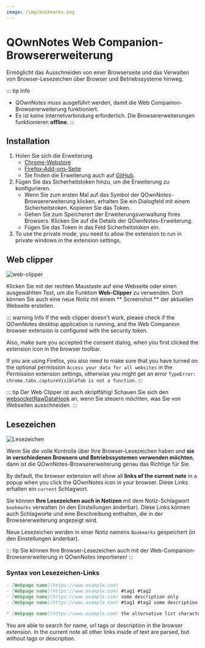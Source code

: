 ```yaml
---
image: /img/bookmarks.png
---
```


# QOwnNotes Web Companion-Browsererweiterung

Ermöglicht das Ausschneiden von einer Browserseite und das Verwalten von Browser-Lesezeichen über Browser und Betriebssysteme hinweg.

::: tip
Info

- QOwnNotes muss ausgeführt werden, damit die Web Companion-Browsererweiterung funktioniert.
- Es ist keine Internetverbindung erforderlich. Die Browsererweiterungen funktionieren **offline**.
  :::

## Installation

1. Holen Sie sich die Erweiterung
   - [Chrome-Webstore](https://chrome.google.com/webstore/detail/qownnotes-web-companion/pkgkfnampapjbopomdpnkckbjdnpkbkp)
   - [Firefox-Add-ons-Seite](https://addons.mozilla.org/firefox/addon/qownnotes-web-companion)
   - Sie finden die Erweiterung auch auf [GitHub](https://github.com/qownnotes/web-companion/).
2. Fügen Sie das Sicherheitstoken hinzu, um die Erweiterung zu konfigurieren.
   - Wenn Sie zum ersten Mal auf das Symbol der QOwnNotes-Browsererweiterung klicken, erhalten Sie ein Dialogfeld mit einem Sicherheitstoken. Kopieren Sie das Token.
   - Gehen Sie zum Speicherort der Erweiterungsverwaltung Ihres Browsers. Klicken Sie auf die Details der QOwnNotes-Erweiterung.
   - Fügen Sie das Token in das Feld Sicherheitstoken ein.
3. To use the private mode, you need to allow the extension to run in private windows in the extension settings.

## Web clipper

![web-clipper](/img/web-clipper.png)

Klicken Sie mit der rechten Maustaste auf eine Webseite oder einen ausgewählten Text, um die Funktion **Web-Clipper** zu verwenden. Dort können Sie auch eine neue Notiz mit einem ** Screenshot ** der aktuellen Webseite erstellen.

::: warning
Info If the web clipper doesn't work, please check if the QOwnNotes desktop application is running, and the Web Companion browser extension is configured with the security token.

Also, make sure you accepted the consent dialog, when you first clicked the extension icon in the browser toolbar.

If you are using Firefox, you also need to make sure that you have turned on the optional permission `Access your data for all websites` in the _Permission_ extension settings, otherwise you might get an error `TypeError: chrome.tabs.captureVisibleTab is not a function`.
:::

::: tip
Der Web Clipper ist auch skriptfähig! Schauen Sie sich den [websocketRawDataHook](../scripting/hooks.md#websocketrawdatahook) an, wenn Sie steuern möchten, was Sie von Webseiten ausschneiden.
:::

## Lesezeichen

![Lesezeichen](/img/bookmarks.png)

Wenn Sie die volle Kontrolle über Ihre Browser-Lesezeichen haben und **sie in verschiedenen Browsern und Betriebssystemen verwenden möchten**, dann ist die QOwnNotes-Browsererweiterung genau das Richtige für Sie.

By default, the browser extension will show all **links of the current note** in a popup when you click the QOwnNotes icon in your browser. Diese Links erhalten ein `current` Schlagwort.

Sie können **Ihre Lesezeichen auch in Notizen** mit dem Notiz-Schlagwort `bookmarks` verwalten (in den Einstellungen änderbar). Diese Links können auch Schlagworte und eine Beschreibung enthalten, die in der Browsererweiterung angezeigt wird.

Neue Lesezeichen werden in einer Notiz namens `Bookmarks` gespeichert (in den Einstellungen änderbar).

::: tip
Sie können Ihre Browser-Lesezeichen auch mit der Web-Companion-Browsererweiterung in QOwnNotes importieren!
:::

### Syntax von Lesezeichen-Links

```markdown
- [Webpage name](https://www.example.com)
- [Webpage name](https://www.example.com) #tag1 #tag2
- [Webpage name](https://www.example.com) some description only
- [Webpage name](https://www.example.com) #tag1 #tag2 some description and tags

* [Webpage name](https://www.example.com) the alternative list character also works
```

You are able to search for name, url tags or description in the browser extension. In the current note all other links inside of text are parsed, but without tags or description.

